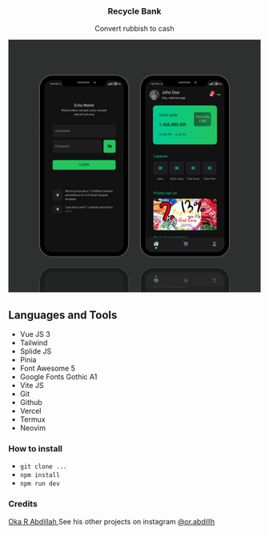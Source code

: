 <h3 align="center">Recycle Bank</h3>
<p align="center">Convert rubbish to cash</p>
<img src="./src/assets/banner.png" />

## Languages and Tools

- Vue JS 3
- Tailwind
- Splide JS
- Pinia
- Font Awesome 5
- Google Fonts Gothic A1
- Vite JS
- Git
- Github
- Vercel
- Termux
- Neovim

### How to install

- <code>git clone ...</code>
- <code>npm install</code>
- <code>npm run dev</code>

### Credits

[Oka R Abdillah ](http://github.com/or-abdillh)
See his other projects on instagram [@or.abdillh](http://www.instagram.com/or.abdillh)
